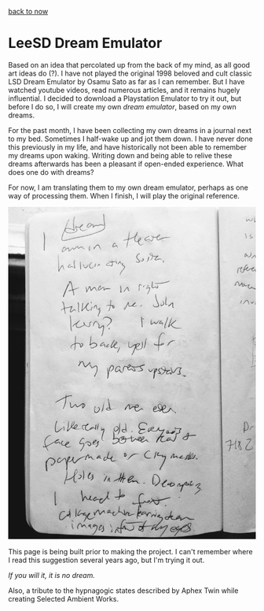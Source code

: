 
[back to now](../)

# LeeSD Dream Emulator

Based on an idea that percolated up from the back of my mind, as all good art ideas do (?). I have not played the original 1998 beloved and cult classic LSD Dream Emulator by Osamu Sato as far as I can remember. But I have watched youtube videos, read numerous articles, and it remains hugely influential. I decided to download a Playstation Emulator to try it out, but before I do so, I will create my own *dream emulator*, based on my own dreams.

For the past month, I have been collecting my own dreams in a journal next to my bed. Sometimes I half-wake up and jot them down. I have never done this previously in my life, and have historically not been able to remember my dreams upon waking. Writing down and being able to relive these dreams afterwards has been a pleasant if open-ended experience. What does one do with dreams?

For now, I am translating them to my own dream emulator, perhaps as one way of processing them. When I finish, I will play the original reference.

![dream](dream.jpg)

This page is being built prior to making the project. I can't remember where I read this suggestion several years ago, but I'm trying it out.

*If you will it, it is no dream.*

Also, a tribute to the hypnagogic states described by Aphex Twin while creating Selected Ambient Works.

